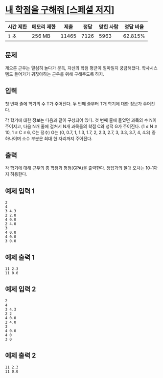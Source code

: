 # [내 학점을 구해줘 [스페셜 저지]](https://www.acmicpc.net/problem/10984)

| 시간 제한 | 메모리 제한 | 제출 | 정답 | 맞힌 사람 | 정답 비율 |
| --- | --- | --- | --- | --- | --- |
| 1 초 | 256 MB | 11465 | 7126 | 5963 | 62.815% |

## 문제

게으른 근우는 열심히 놀다가 문득, 자신의 학점 평균이 얼마일지 궁금해졌다. 학사시스템도 들어가기 귀찮아하는 근우를 위해 구해주도록 하자.

## 입력

첫 번째 줄에 학기의 수 T가 주어진다. 두 번째 줄부터 T개 학기에 대한 정보가 주어진다.

각 학기에 대한 정보는 다음과 같이 구성되어 있다. 첫 번째 줄에 들었던 과목의 수 N이 주어지고, 다음 N개 줄에 걸쳐서 N개 과목들의 학점 C와 성적 G가 주어진다. (1 ≤ N ≤ 10, 1 ≤ C ≤ 6, C는 정수) G는 {0, 0.7, 1, 1.3, 1.7, 2, 2.3, 2.7, 3, 3.3, 3.7, 4, 4.3} 중 하나이며 소수 부분은 최대 한 자리까지 주어진다.

## 출력

각 학기에 대해 근우의 총 학점과 평점(GPA)을 출력한다. 정답과의 절대 오차는 10-1까지 허용한다.

## 예제 입력 1

```
2
4
3 4.3
2 2.0
4 0.0
2 4.0
3
4 0.0
4 0.0
3 0.0

```

## 예제 출력 1

```
11 2.3
11 0.0

```

## 예제 입력 2

```
2
4
3 4.3
2 2
4 0.0
2 4.0
3
4 0.0
4 0
3 0

```

## 예제 출력 2

```
11 2.3
11 0.0
```
